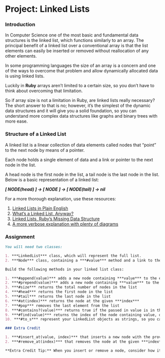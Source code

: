 # Project: Linked Lists

### Introduction

In Computer Science one of the most basic and fundamental data structures is the linked list, which functions similarly to an array. The principal benefit of a linked list over a conventional array is that the list elements can easily be inserted or removed without reallocation of any other elements.

In some programming languages the size of an array is a concern and one of the ways to overcome that problem and allow dynamically allocated data is using linked lists.

Luckily in **Ruby** arrays aren’t limited to a certain size, so you don’t have to think about overcoming that limitation.

So if array size is not a limitation in Ruby, are linked lists really necessary? The short answer to that is no; however, it’s the simplest of the dynamic data structures and it will give you a solid foundation, so you can understand more complex data structures like graphs and binary trees with more ease.

### Structure of a Linked List

A linked list is a linear collection of data elements called nodes that “point” to the next node by means of a pointer.

Each node holds a single element of data and a link or pointer to the next node in the list.

A head node is the first node in the list, a tail node is the last node in the list. Below is a basic representation of a linked list:

***[ NODE(head) ] -> [ NODE ] -> [ NODE(tail) ] -> nil***

For a more thorough explanation, use these resources:

1. [Linked Lists in Plain English](https://www.youtube.com/watch?v=oiW79L8VYXk)
2. [What’s a Linked List, Anyway?](https://dev.to/vaidehijoshi/whats-a-linked-list-anyway)
3. [Linked Lists, Ruby’s Missing Data Structure](https://www.sitepoint.com/rubys-missing-data-structure/)
4. [A more verbose explanation with plenty of diagrams](https://web.archive.org/web/20200217010131/http://www.cs.cmu.edu/~adamchik/15-121/lectures/Linked%20Lists/linked%20lists.html)

### Assignment

```markdown
You will need two classes:

1. ***LinkedList*** class, which will represent the full list.
2. ***Node*** class, containing a ***#value*** method and a link to the ***#next_node***, set both as ***nil*** by default.

Build the following methods in your linked list class:

1. ***#append(value)*** adds a new node containing ***value*** to the end of the list
2. ***#prepend(value)*** adds a new node containing ***value*** to the start of the list
3. ***#size*** returns the total number of nodes in the list
4. ***#head*** returns the first node in the list
5. ***#tail*** returns the last node in the list
6. ***#at(index)*** returns the node at the given ***index***
7. ***#pop*** removes the last element from the list
8. ***#contains?(value)*** returns true if the passed in value is in the list and otherwise returns false.
9. ***#find(value)*** returns the index of the node containing value, or nil if not found.
10. ***#to_s*** represent your LinkedList objects as strings, so you can print them out and preview them in the console. The format should be: ***( value ) -> ( value ) -> ( value ) -> nil***

### Extra Credit

1. ***#insert_at(value, index)*** that inserts a new node with the provided ***value*** at the given ***index***.
2. ***#remove_at(index)*** that removes the node at the given ***index***.

**Extra Credit Tip:** When you insert or remove a node, consider how it will affect the existing nodes. Some of the nodes will need their ***#next_node*** link updated.
```
